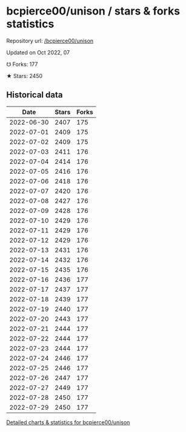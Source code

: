 # bcpierce00/unison / stars & forks statistics

Repository url: [/bcpierce00/unison](https://github.com/bcpierce00/unison)

Updated on Oct 2022, 07

☋ Forks: 177

★ Stars: 2450

## Historical data
| Date | Stars | Forks |
|------|-------|-------|
| 2022-06-30 | 2407 | 175 | 
| 2022-07-01 | 2409 | 175 | 
| 2022-07-02 | 2409 | 175 | 
| 2022-07-03 | 2411 | 176 | 
| 2022-07-04 | 2414 | 176 | 
| 2022-07-05 | 2416 | 176 | 
| 2022-07-06 | 2418 | 176 | 
| 2022-07-07 | 2420 | 176 | 
| 2022-07-08 | 2427 | 176 | 
| 2022-07-09 | 2428 | 176 | 
| 2022-07-10 | 2429 | 176 | 
| 2022-07-11 | 2429 | 176 | 
| 2022-07-12 | 2429 | 176 | 
| 2022-07-13 | 2431 | 176 | 
| 2022-07-14 | 2432 | 176 | 
| 2022-07-15 | 2435 | 176 | 
| 2022-07-16 | 2436 | 177 | 
| 2022-07-17 | 2437 | 177 | 
| 2022-07-18 | 2439 | 177 | 
| 2022-07-19 | 2440 | 177 | 
| 2022-07-20 | 2443 | 177 | 
| 2022-07-21 | 2444 | 177 | 
| 2022-07-22 | 2444 | 177 | 
| 2022-07-23 | 2444 | 177 | 
| 2022-07-24 | 2446 | 177 | 
| 2022-07-25 | 2446 | 177 | 
| 2022-07-26 | 2447 | 177 | 
| 2022-07-27 | 2449 | 177 | 
| 2022-07-28 | 2450 | 177 | 
| 2022-07-29 | 2450 | 177 | 


[Detailed charts & statistics for bcpierce00/unison](https://reviewgithub.com/rep/bcpierce00/unison)

